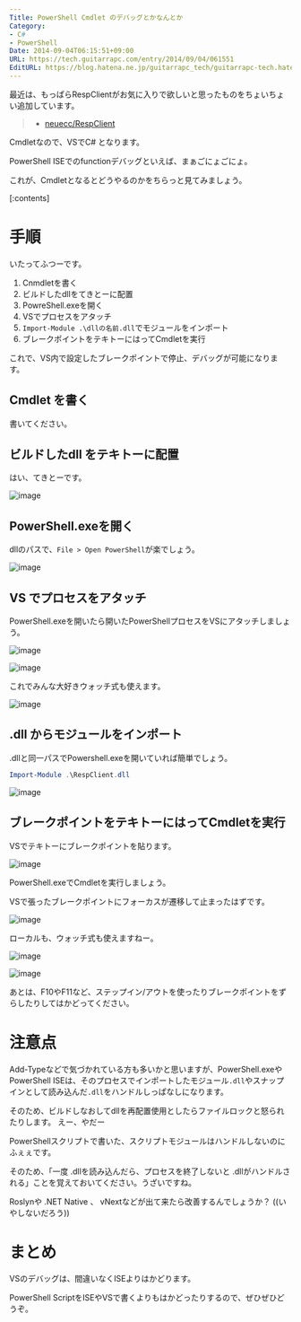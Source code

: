 ```yaml
---
Title: PowerShell Cmdlet のデバッグとかなんとか
Category:
- C#
- PowerShell
Date: 2014-09-04T06:15:51+09:00
URL: https://tech.guitarrapc.com/entry/2014/09/04/061551
EditURL: https://blog.hatena.ne.jp/guitarrapc_tech/guitarrapc-tech.hatenablog.com/atom/entry/12921228815731972594
---
```


最近は、もっぱらRespClientがお気に入りで欲しいと思ったものをちょいちょい追加しています。

> - [neuecc/RespClient](https://github.com/neuecc/RespClient)

Cmdletなので、VSでC# となります。

PowerShell ISEでのfunctionデバッグといえば、まぁごにょごにょ。

これが、Cmdletとなるとどうやるのかをちらっと見てみましょう。

[:contents]

# 手順

いたってふつーです。

1. Cnmdletを書く
2. ビルドしたdllをてきとーに配置
3. PowreShell.exeを開く
4. VSでプロセスをアタッチ
5. `Import-Module .\dllの名前.dll`でモジュールをインポート
6. ブレークポイントをテキトーにはってCmdletを実行


これで、VS内で設定したブレークポイントで停止、デバッグが可能になります。

## Cmdlet を書く

書いてください。

## ビルドしたdll をテキトーに配置

はい、てきとーです。

![image](https://cdn-ak.f.st-hatena.com/images/fotolife/g/guitarrapc_tech/20140904/20140904060432.png)

## PowerShell.exeを開く

dllのパスで、`File > Open PowerShell`が楽でしょう。

![image](https://cdn-ak.f.st-hatena.com/images/fotolife/g/guitarrapc_tech/20140904/20140904060545.png)

## VS でプロセスをアタッチ

PowerShell.exeを開いたら開いたPowerShellプロセスをVSにアタッチしましょう。

![image](https://cdn-ak.f.st-hatena.com/images/fotolife/g/guitarrapc_tech/20140904/20140904060620.png)

![image](https://cdn-ak.f.st-hatena.com/images/fotolife/g/guitarrapc_tech/20140904/20140904060645.png)

これでみんな大好きウォッチ式も使えます。

![image](https://cdn-ak.f.st-hatena.com/images/fotolife/g/guitarrapc_tech/20140904/20140904060733.png)

## .dll からモジュールをインポート

.dllと同一パスでPowershell.exeを開いていれば簡単でしょう。

```ps1
Import-Module .\RespClient.dll
```

![image](https://cdn-ak.f.st-hatena.com/images/fotolife/g/guitarrapc_tech/20140904/20140904060900.png)

## ブレークポイントをテキトーにはってCmdletを実行

VSでテキトーにブレークポイントを貼ります。

![image](https://cdn-ak.f.st-hatena.com/images/fotolife/g/guitarrapc_tech/20140904/20140904061031.png)

PowerShell.exeでCmdletを実行しましょう。

VSで張ったブレークポイントにフォーカスが遷移して止まったはずです。

![image](https://cdn-ak.f.st-hatena.com/images/fotolife/g/guitarrapc_tech/20140904/20140904061224.png)

ローカルも、ウォッチ式も使えますねー。

![image](https://cdn-ak.f.st-hatena.com/images/fotolife/g/guitarrapc_tech/20140904/20140904061328.png)

![image](https://cdn-ak.f.st-hatena.com/images/fotolife/g/guitarrapc_tech/20140904/20140904061347.png)

あとは、F10やF11など、ステップイン/アウトを使ったりブレークポイントをずらしたりしてはかどってください。

# 注意点

Add-Typeなどで気づかれている方も多いかと思いますが、PowerShell.exeやPowerShell ISEは、そのプロセスでインポートしたモジュール`.dll`やスナップインとして読み込んだ`.dll`をハンドルしっぱなしになります。

そのため、ビルドしなおしてdllを再配置使用としたらファイルロックと怒られたりします。 えー、やだー

PowerShellスクリプトで書いた、スクリプトモジュールはハンドルしないのにふぇぇです。

そのため、「一度 .dllを読み込んだら、プロセスを終了しないと .dllがハンドルされる」ことを覚えておいてください。うざいですね。

Roslynや .NET Native 、 vNextなどが出て来たら改善するんでしょうか？ ((いやしないだろう))

# まとめ

VSのデバッグは、間違いなくISEよりはかどります。

PowerShell ScriptをISEやVSで書くよりもはかどったりするので、ぜひぜひどうぞ。
